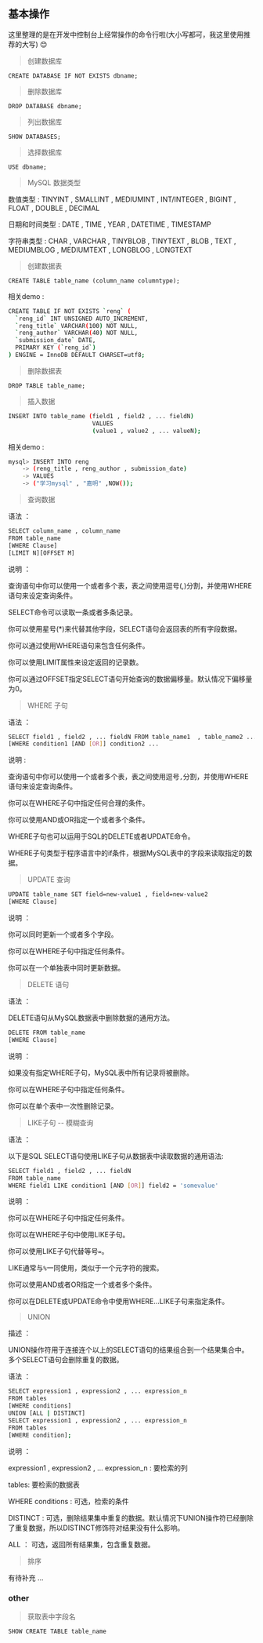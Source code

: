 ## 基本操作

这里整理的是在开发中控制台上经常操作的命令行啦(大小写都可，我这里使用推荐的大写) :blush:

> 创建数据库

`CREATE DATABASE IF NOT EXISTS dbname;`

> 删除数据库

`DROP DATABASE dbname;`

> 列出数据库

`SHOW DATABASES;`

> 选择数据库

`USE dbname;`

> MySQL 数据类型

数值类型 : TINYINT , SMALLINT , MEDIUMINT , INT/INTEGER , BIGINT , FLOAT , DOUBLE , DECIMAL

日期和时间类型 : DATE , TIME , YEAR , DATETIME , TIMESTAMP

字符串类型 : CHAR , VARCHAR , TINYBLOB , TINYTEXT , BLOB , TEXT , MEDIUMBLOG , MEDIUMTEXT , LONGBLOG , LONGTEXT

> 创建数据表

`CREATE TABLE table_name (column_name columntype);`

相关demo :

```bash
CREATE TABLE IF NOT EXISTS `reng` (
  `reng_id` INT UNSIGNED AUTO_INCREMENT,
  `reng_title` VARCHAR(100) NOT NULL,
  `reng_author` VARCHAR(40) NOT NULL,
  `submission_date` DATE,
  PRIMARY KEY (`reng_id`)
) ENGINE = InnoDB DEFAULT CHARSET=utf8;
```
> 删除数据表

`DROP TABLE table_name;`

> 插入数据

```bash
INSERT INTO table_name (field1 , field2 , ... fieldN)
                        VALUES
                        (value1 , value2 , ... valueN);
```

相关demo :

```bash
mysql> INSERT INTO reng
    -> (reng_title , reng_author , submission_date)
    -> VALUES
    -> ("学习mysql" , "嘉明" ,NOW());
```

> 查询数据

语法 ：

```bash
SELECT column_name , column_name
FROM table_name
[WHERE Clause]
[LIMIT N][OFFSET M]
```

说明 ：

查询语句中你可以使用一个或者多个表，表之间使用逗号(,)分割，并使用WHERE语句来设定查询条件。

SELECT命令可以读取一条或者多条记录。

你可以使用星号(*)来代替其他字段，SELECT语句会返回表的所有字段数据。

你可以通过使用WHERE语句来包含任何条件。

你可以使用LIMIT属性来设定返回的记录数。

你可以通过OFFSET指定SELECT语句开始查询的数据偏移量。默认情况下偏移量为0。

> WHERE 子句

语法 ：

```bash
SELECT field1 , field2 , ... fieldN FROM table_name1  , table_name2 ...
[WHERE condition1 [AND [OR]] condition2 ...
```

说明 : 

查询语句中你可以使用一个或者多个表，表之间使用逗号`,`分割，并使用WHERE语句来设定查询条件。

你可以在WHERE子句中指定任何合理的条件。

你可以使用AND或OR指定一个或者多个条件。

WHERE子句也可以运用于SQL的DELETE或者UPDATE命令。

WHERE子句类型于程序语言中的if条件，根据MySQL表中的字段来读取指定的数据。

> UPDATE 查询

```bash
UPDATE table_name SET field=new-value1 , field=new-value2
[WHERE Clause]
```
说明 ：

你可以同时更新一个或者多个字段。

你可以在WHERE子句中指定任何条件。

你可以在一个单独表中同时更新数据。

> DELETE 语句

语法 ：

DELETE语句从MySQL数据表中删除数据的通用方法。

```bash
DELETE FROM table_name 
[WHERE Clause]
```

说明 ：

如果没有指定WHERE子句，MySQL表中所有记录将被删除。

你可以在WHERE子句中指定任何条件。

你可以在单个表中一次性删除记录。

> LIKE子句  -- 模糊查询

语法 ：

以下是SQL SELECT语句使用LIKE子句从数据表中读取数据的通用语法:

```bash
SELECT field1 , field2 , ... fieldN
FROM table_name
WHERE field1 LIKE condition1 [AND [OR]] field2 = 'somevalue'
```

说明 ：

你可以在WHERE子句中指定任何条件。

你可以在WHERE子句中使用LIKE子句。

你可以使用LIKE子句代替等号`=`。

LIKE通常与`%`一同使用，类似于一个元字符的搜索。

你可以使用AND或者OR指定一个或者多个条件。

你可以在DELETE或UPDATE命令中使用WHERE...LIKE子句来指定条件。

> UNION

描述 ：

UNION操作符用于连接连个以上的SELECT语句的结果组合到一个结果集合中。多个SELECT语句会删除重复的数据。

语法 ：

```bash
SELECT expression1 , expression2 , ... expression_n
FROM tables
[WHERE conditions]
UNION [ALL | DISTINCT]
SELECT expression1 , expression2 , ... expression_n
FROM tables
[WHERE condition];
```

说明 ：

expression1 , expression2 , ... expression_n : 要检索的列

tables: 要检索的数据表

WHERE conditions : 可选，检索的条件

DISTINCT : 可选，删除结果集中重复的数据。默认情况下UNION操作符已经删除了重复数据，所以DISTINCT修饰符对结果没有什么影响。

ALL ： 可选，返回所有结果集，包含重复数据。

> 排序

有待补充 ...


### other

> 获取表中字段名

`SHOW CREATE TABLE table_name`



